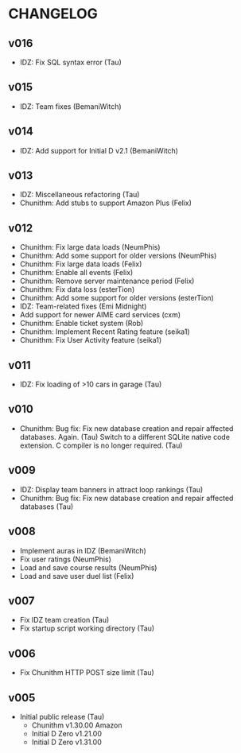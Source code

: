 # CHANGELOG

## v016

- IDZ: Fix SQL syntax error (Tau)

## v015

- IDZ: Team fixes (BemaniWitch)

## v014

- IDZ: Add support for Initial D v2.1 (BemaniWitch)

## v013

- IDZ: Miscellaneous refactoring (Tau)
- Chunithm: Add stubs to support Amazon Plus (Felix)

## v012

- Chunithm: Fix large data loads (NeumPhis)
- Chunithm: Add some support for older versions (NeumPhis)
- Chunithm: Fix large data loads (Felix)
- Chunithm: Enable all events (Felix)
- Chunithm: Remove server maintenance period (Felix)
- Chunithm: Fix data loss (esterTion)
- Chunithm: Add some support for older versions (esterTion)
- IDZ: Team-related fixes (Emi Midnight)
- Add support for newer AIME card services (cxm)
- Chunithm: Enable ticket system (Rob)
- Chunithm: Implement Recent Rating feature (seika1)
- Chunithm: Fix User Activity feature (seika1)

## v011

- IDZ: Fix loading of >10 cars in garage (Tau)

## v010

- Chunithm: Bug fix: Fix new database creation and repair affected databases. Again. (Tau)
  Switch to a different SQLite native code extension. C compiler is no longer required. (Tau)

## v009

- IDZ: Display team banners in attract loop rankings (Tau)
- Chunithm: Bug fix: Fix new database creation and repair affected databases (Tau)

## v008

- Implement auras in IDZ (BemaniWitch)
- Fix user ratings (NeumPhis)
- Load and save course results (NeumPhis)
- Load and save user duel list (Felix)

## v007

- Fix IDZ team creation (Tau)
- Fix startup script working directory (Tau)

## v006

- Fix Chunithm HTTP POST size limit (Tau)

## v005

- Initial public release (Tau)
  - Chunithm v1.30.00 Amazon
  - Initial D Zero v1.21.00
  - Initial D Zero v1.31.00
